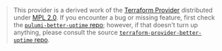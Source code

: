 > This provider is a derived work of the [Terraform Provider](https://github.com/terraform-providers/terraform-provider-better-uptime)
> distributed under [MPL 2.0](https://www.mozilla.org/en-US/MPL/2.0/). If you encounter a bug or missing feature,
> first check the [`pulumi-better-uptime` repo](/issues); however, if that doesn't turn up anything,
> please consult the source [`terraform-provider-better-uptime` repo](https://github.com/terraform-providers/terraform-provider-better-uptime/issues).
